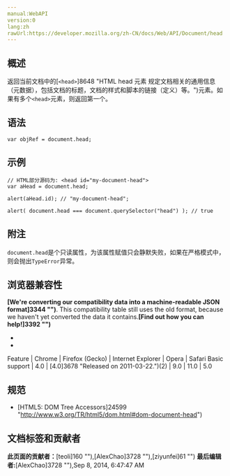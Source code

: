 ```yaml
---
manual:WebAPI
version:0
lang:zh
rawUrl:https://developer.mozilla.org/zh-CN/docs/Web/API/Document/head
---
```





## 概述<a name="Summary"></a>


返回当前文档中的[`<head>`]8648 "HTML head 元素 规定文档相关的通用信息（元数据），包括文档的标题，文档的样式和脚本的链接（定义）等。")元素。如果有多个`<head>`元素，则返回第一个。


## 语法<a name="Syntax"></a>

```
var objRef = document.head;

```

## 示例<a name="Example"></a>

```
// HTML部分源码为: <head id="my-document-head">
var aHead = document.head;

alert(aHead.id); // "my-document-head";

alert( document.head === document.querySelector("head") ); // true
```

## 附注<a name="Example"></a>


`document.head`是个只读属性，为该属性赋值只会静默失败，如果在严格模式中，则会抛出`TypeError`异常。


## 浏览器兼容性<a name="浏览器兼容性"></a>


**[We&#39;re converting our compatibility data into a machine-readable JSON format]3344 "")**. This compatibility table still uses the old format, because we haven&#39;t yet converted the data it contains.**[Find out how you can help!]3392 "")**


* 
* 
Feature | Chrome | Firefox (Gecko) | Internet Explorer | Opera | Safari 
Basic support | 4.0 | [4.0]3678 "Released on 2011-03-22.")(2) | 9.0 | 11.0 | 5.0 





## 规范<a name="Specification"></a>

* [HTML5: DOM Tree Accessors]24599 "http://www.w3.org/TR/html5/dom.html#dom-document-head")



## 文档标签和贡献者
**此页面的贡献者：**[teoli]160 ""),[AlexChao]3728 ""),[ziyunfei]61 "")
**最后编辑者:**[AlexChao]3728 ""),<time>Sep 8, 2014, 6:47:47 AM</time>


